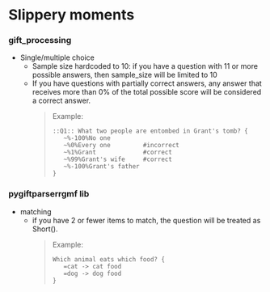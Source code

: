 # Slippery moments
### gift_processing
- Single/multiple choice
    - Sample size hardcoded to 10: if you have a question with 11 or more possible answers, then sample_size will be limited to 10
    - If you have questions with partially correct answers, any answer that receives more than 0% of the total possible score will be considered a correct answer.
        > Example:
        >
        > ```gift
        > ::Q1:: What two people are entombed in Grant's tomb? {
        >    ~%-100%No one
        >    ~%0%Every one         #incorrect
        >    ~%1%Grant             #correct
        >    ~%99%Grant's wife     #correct
        >    ~%-100%Grant's father
        > }
        > ```

### pygiftparserrgmf lib
- matching
    - if you have 2 or fewer items to match, the question will be treated as Short().
        > Example:
        >
        > ```gift
        > Which animal eats which food? { 
        >    =cat -> cat food
        >    =dog -> dog food
        > }
        > ```